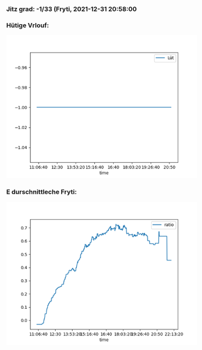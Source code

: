 ### Jitz grad: -1/33 (Fryti, 2021-12-31 20:58:00

### Hütige Vrlouf:
![Graph](Today.png)

### E durschnittleche Fryti:
![Graph](Fryti.png)